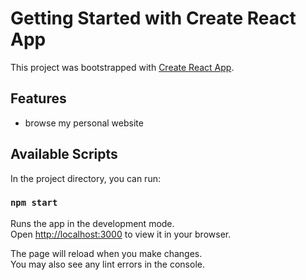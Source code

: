 # Getting Started with Create React App

This project was bootstrapped with [Create React App](https://github.com/facebook/create-react-app).

## Features
* browse my personal website

## Available Scripts

In the project directory, you can run:

### `npm start`

Runs the app in the development mode.\
Open [http://localhost:3000](http://localhost:3000) to view it in your browser.

The page will reload when you make changes.\
You may also see any lint errors in the console.
